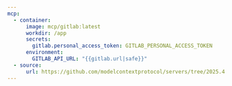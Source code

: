```yaml
---
mcp:
  - container:
      image: mcp/gitlab:latest
      workdir: /app
      secrets:
        gitlab.personal_access_token: GITLAB_PERSONAL_ACCESS_TOKEN
      environment:
        GITLAB_API_URL: "{{gitlab.url|safe}}"
  - source:
      url: https://github.com/modelcontextprotocol/servers/tree/2025.4.6
---
```


